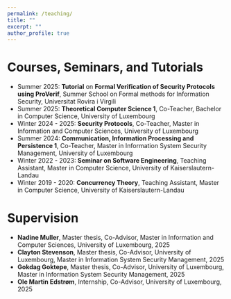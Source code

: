 ```yaml
---
permalink: /teaching/
title: ""
excerpt: ""
author_profile: true
---
```



# Courses, Seminars, and Tutorials

- Summer 2025: 
<strong>Tutorial</strong> on <strong>Formal Verification of Security Protocols using ProVerif</strong>, Summer School on Formal methods for Information Security, Universitat Rovira i Virgili
- Summer 2025:
<strong>Theoretical Computer Science 1</strong>, Co-Teacher, Bachelor in Computer Science, University of Luxembourg
- Winter 2024 - 2025:
<strong>Security Protocols</strong>, Co-Teacher, Master in Information and Computer Sciences, University of Luxembourg
- Summer 2024:
<strong>Communication, Information Processing and Persistence 1</strong>, Co-Teacher, Master in Information System Security Management, University of Luxembourg
- Winter 2022 - 2023:
<strong>Seminar on Software Engineering</strong>, Teaching Assistant, Master in Computer Science, University of Kaiserslautern-Landau
- Winter 2019 - 2020:
<strong>Concurrency Theory</strong>, Teaching Assistant, Master in Computer Science, University of Kaiserslautern-Landau


# Supervision

- <strong>Nadine Muller</strong>, Master thesis, Co-Advisor, Master in Information and Computer Sciences, University of Luxembourg, 2025
- <strong>Clayton Stevenson</strong>, Master thesis, Co-Advisor, University of Luxembourg, Master in Information System Security Management, 2025
- <strong>Gokdag Goktepe</strong>, Master thesis, Co-Advisor, University of Luxembourg, Master in Information System Security Management, 2025
- <strong>Ole Martin Edstrøm</strong>, Internship, Co-Advisor, University of Luxembourg, 2025

